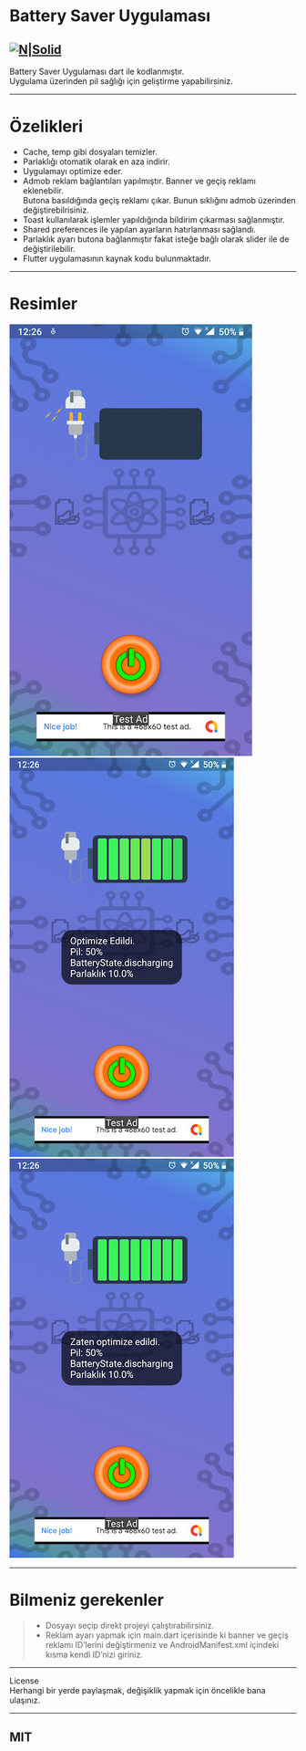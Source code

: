 <h1 class="code-line" data-line-start=0 data-line-end=1 ><a id="Battery_Saver_Uygulamas_0"></a>Battery Saver Uygulaması</h1>
<h2 class="code-line" data-line-start=2 data-line-end=4 ><a id="NSolidhttpsplaylhgoogleusercontentcom4ChxU_bzuJe8ix7IC7fYOq5xH3rtDjDMFogy4NsF6l8jNH9Q_G7zQUWoZtWvkliyww2247h1264rwhttpwwwartistscompanydigital_2"></a><a href="http://www.artistscompany.digital/"><img src="https://play-lh.googleusercontent.com/4ChxU_bzuJe8ix7IC7fYOq5xH3rtDjDMFogy4NsF6l8jNH9Q_G7z-QUWoZtWvkliyw=w2247-h1264-rw" alt="N|Solid"></a></h2>
<p class="has-line-data" data-line-start="4" data-line-end="6">Battery Saver Uygulaması dart ile kodlanmıştır.<br>
Uygulama üzerinden pil sağlığı için geliştirme yapabilirsiniz.</p>
<hr>
<h1 class="code-line" data-line-start=7 data-line-end=8 ><a id="zelikleri_7"></a>Özelikleri</h1>
<ul>
<li class="has-line-data" data-line-start="9" data-line-end="10">Cache, temp gibi dosyaları temizler.</li>
<li class="has-line-data" data-line-start="10" data-line-end="11">Parlaklığı otomatik olarak en aza indirir.</li>
<li class="has-line-data" data-line-start="11" data-line-end="12">Uygulamayı optimize eder.</li>
<li class="has-line-data" data-line-start="12" data-line-end="14">Admob reklam bağlantıları yapılmıştır. Banner ve geçiş reklamı eklenebilir.<br>
Butona basıldığında geçiş reklamı çıkar. Bunun sıklığını admob üzerinden değiştirebilrisiniz.</li>
<li class="has-line-data" data-line-start="14" data-line-end="15">Toast kullanılarak işlemler yapıldığında bildirim çıkarması sağlanmıştır.</li>
<li class="has-line-data" data-line-start="15" data-line-end="16">Shared preferences ile yapılan ayarların hatırlanması sağlandı.</li>
<li class="has-line-data" data-line-start="16" data-line-end="17">Parlaklık ayarı butona bağlanmıştır fakat isteğe bağlı olarak slider ile de değiştirilebilir.</li>
<li class="has-line-data" data-line-start="17" data-line-end="18">Flutter uygulamasının kaynak kodu bulunmaktadır.</li>
</ul>
<hr>
<h1 class="code-line" data-line-start=19 data-line-end=20 ><a id="Resimler_19"></a>Resimler</h1>
<p class="has-line-data" data-line-start="20" data-line-end="23"><img src="https://raw.githubusercontent.com/creosB/Battery-Saver/main/resim1.jpg" alt="N|Solid"><br>
<img src="https://raw.githubusercontent.com/creosB/Battery-Saver/main/resim2.jpg" alt="N|Solid"><br>
<img src="https://raw.githubusercontent.com/creosB/Battery-Saver/main/resim3.jpg" alt="N|Solid"></p>
<hr>
<h1 class="code-line" data-line-start=24 data-line-end=25 ><a id="Bilmeniz_gerekenler_24"></a>Bilmeniz gerekenler</h1>
<blockquote>
<ul>
<li class="has-line-data" data-line-start="25" data-line-end="26">Dosyayı seçip direkt projeyi çalıştırabilirsiniz.</li>
<li class="has-line-data" data-line-start="26" data-line-end="27">Reklam ayarı yapmak için main.dart içerisinde ki banner ve geçiş reklamı ID’lerini değiştirmeniz ve AndroidManifest.xml içindeki kısma kendi ID’nizi giriniz.</li>
</ul>
</blockquote>
<hr>
<p class="has-line-data" data-line-start="28" data-line-end="30">License<br>
Herhangi bir yerde paylaşmak, değişiklik yapmak için öncelikle bana ulaşınız.</p>
<hr>
<h2 class="code-line" data-line-start=31 data-line-end=33 ><a id="MIT_31"></a>MIT</h2>
